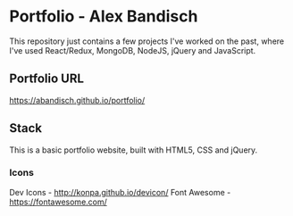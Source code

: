 # Portfolio - Alex Bandisch

This repository just contains a few projects I've worked on the past, where I've used React/Redux, MongoDB, NodeJS, jQuery and JavaScript.

## Portfolio URL

https://abandisch.github.io/portfolio/

## Stack

This is a basic portfolio website, built with HTML5, CSS and jQuery.

### Icons 

Dev Icons - http://konpa.github.io/devicon/
Font Awesome - https://fontawesome.com/